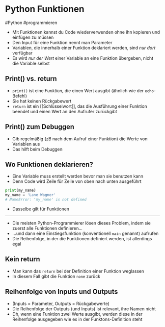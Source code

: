# Python Funktionen

#Python #programmieren

- Mit Funktionen kannst du Code wiederverwenden ohne ihn kopieren und einfügen zu müssen
- Den Input für eine Funktion nennt man Parameter
- Variablen, die innerhalb einer Funktion deklariert werden, sind _nur dort_ verfügbar
- Es wird _nur der Wert_ einer Variable an eine Funktion übergeben, nicht die Variable selbst

## Print() vs. return
- `print()` ist eine _Funktion_, die einen Wert ausgibt (ähnlich wie der `echo`-Befehl)
- Sie hat keinen Rückgabewert
- `return` ist ein [[Schlüsselwort]], das die Ausführung einer Funktion beendet und einen Wert an den Aufrufer zurückgibt

## Print() zum Debuggen
- Gib regelmäßig (zB nach dem Aufruf einer Funktion) die Werte von Variablen aus
- Das hilft beim Debuggen

## Wo Funktionen deklarieren?
- Eine Variable muss erstellt werden bevor man sie benutzen kann
- Denn Code wird Zeile für Zeile von oben nach unten ausgeführt
```python
print(my_name)
my_name = 'Lane Wagner'
# NameError: 'my_name' is not defined
```
- Dasselbe gilt für Funktionen

---

- Die meisten Python-Programmierer lösen dieses Problem, indem sie zuerst alle Funktionen definieren...
- ...und dann eine Einstiegsfunktion (konventionell `main` genannt) aufrufen
- Die Reihenfolge, in der die Funktionen definiert werden, ist allerdings egal

## Kein return
- Man kann das `return` bei der Definition einer Funktion weglassen
- In diesem Fall gibt die Funktion `none` zurück

## Reihenfolge von Inputs und Outputs
- (Inputs = Parameter, Outputs = Rückgabewerte)
- Die Reihenfolge der Outputs (und Inputs) ist relevant, ihre Namen nicht
- Dh, wenn eine Funktion zwei Werte ausgibt, werden diese in der Reihenfolge ausgegeben wie es in der Funktons-Definition steht
